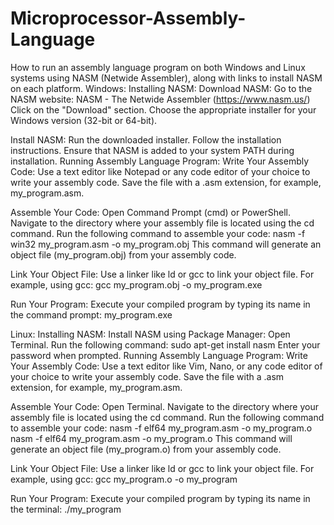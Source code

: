 # Microprocessor-Assembly-Language

How to run an assembly language program on both Windows and Linux systems using NASM (Netwide Assembler), along with links to install NASM on each platform.
Windows:
Installing NASM:
Download NASM:
Go to the NASM website: NASM - The Netwide Assembler (https://www.nasm.us/)
Click on the "Download" section.
Choose the appropriate installer for your Windows version (32-bit or 64-bit).

Install NASM:
Run the downloaded installer.
Follow the installation instructions.
Ensure that NASM is added to your system PATH during installation.
Running Assembly Language Program:
Write Your Assembly Code:
Use a text editor like Notepad or any code editor of your choice to write your assembly code. Save the file with a .asm extension, for example, my_program.asm.

Assemble Your Code:
Open Command Prompt (cmd) or PowerShell.
Navigate to the directory where your assembly file is located using the cd command.
Run the following command to assemble your code: nasm -f win32 my_program.asm -o my_program.obj
This command will generate an object file (my_program.obj) from your assembly code.

Link Your Object File:
Use a linker like ld or gcc to link your object file. For example, using gcc: gcc my_program.obj -o my_program.exe

Run Your Program:
Execute your compiled program by typing its name in the command prompt: my_program.exe












Linux:
Installing NASM:
Install NASM using Package Manager:
Open Terminal.
Run the following command: sudo apt-get install nasm
Enter your password when prompted.
Running Assembly Language Program:
Write Your Assembly Code:
Use a text editor like Vim, Nano, or any code editor of your choice to write your assembly code. Save the file with a .asm extension, for example, my_program.asm.

Assemble Your Code:
Open Terminal.
Navigate to the directory where your assembly file is located using the cd command.
Run the following command to assemble your code: nasm -f elf64 my_program.asm -o my_program.o
nasm -f elf64 my_program.asm -o my_program.o
This command will generate an object file (my_program.o) from your assembly code.

Link Your Object File:
Use a linker like ld or gcc to link your object file. For example, using gcc: gcc my_program.o -o my_program

Run Your Program:
Execute your compiled program by typing its name in the terminal: ./my_program

